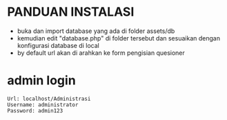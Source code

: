 # PANDUAN INSTALASI
* buka dan import database yang ada di folder assets/db
* kemudian edit "database.php" di folder tersebut dan sesuaikan dengan konfigurasi database di local
* by default url akan di arahkan ke form pengisian quesioner

# admin login
```Akses halaman admin
Url: localhost/Administrasi
Username: administrator
Password: admin123
